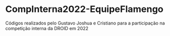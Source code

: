 # CompInterna2022-EquipeFlamengo
Códigos realizados pelo Gustavo Joshua e Cristiano para a participação na competição interna da DROID em 2022
